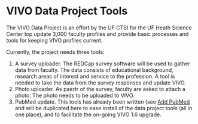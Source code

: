 # VIVO Data Project Tools

The VIVO Data Project is an effort by the UF CTSI for the UF Heath Science Center
top update 3,000 faculty profiles and provide basic processes and tools for keeping 
VIVO profiles current.

Currently, the project needs three tools:

1. A survey uploader.  The REDCap survey software will be used to gather data from faculty.
The data consists of educational background, research areas of interest and service to the
profession.  A tool is needed to take the data from the survey responses and update VIVO.
1. Photo uploader.  As paertr of the survey, faculty are asked to attach a photo.  The photo
needs to be uploaded to VIVO.
1. PubMed update.  This tools has already been written (see [Add PubMed](http://github.com/mconlon/vivo-add-pubmed) and
will be duplicated here to ease install of the data project tools (all in one place), and to facilitate the
on-going VIVO 1.6 upgrade.
